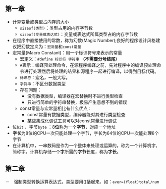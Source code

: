## 第一章
- 计算变量或类型占内存的大小
    - `sizeof(类型)`：类型占用的内存字节数
    - `sizeof(变量或表达式)`：变量或表达式所属类型占的内存字节数
- 在程序中直接使用的常数，称为幻数(Magic Number);良好的程序设计风格建议把幻数定义为：`宏常量`和`const常量`
- 宏常量(Macro Constant)：用一个标识符号来表示的常量
    - 宏定义：`#define 标识符 字符串` **（不需要分号结尾）**
    - `#`表示：编译预处理命令，在源程序编译之前，先对程序中的编译预处理命令进行处理然后将处理的结果和源程序一起进行编译，以得到目标代码。
    - `标识符`：宏名，一般大写。
    - `字符串`：不区分数据类型
    - 存在问题：
        - 没有数据类型，编译器在宏替换时不进行类型检查
        - 只进行简单的字符串替换，极易产生意想不到的错误
    - const常量与宏常量相比有什么优点：
        - const常量有数据类型，编译器能对其进行类型检查
        - 某些集成化调试工具可以对const常量进行调试
- 位`bit` 、字节`byte` ：8**位**称为一个**字节**，对应一个地址
- **字长**为8位的CPU一次只能处理一个字节，字长为64位的CPU一次能处理8个字节
- 在计算机中，一串数码是作为一个整体来处理或运算的，称为一个计算机字，简称字。计算机存储一个**字**所需的**字节**长度，称为**字长**。

## 第二章
－　强制类型转换运算表达式，类型要用()括起来。如：`aver=(float)total/num`